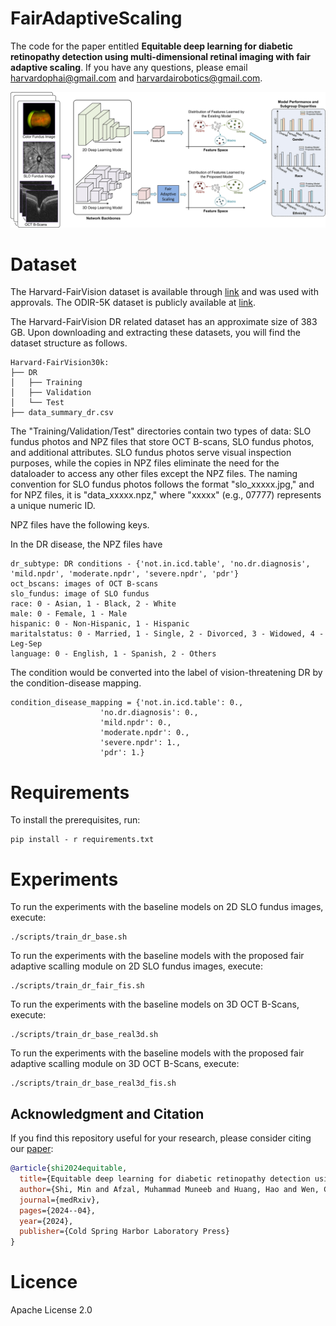 # FairAdaptiveScaling

The code for the paper entitled **Equitable deep learning for diabetic retinopathy detection using multi-dimensional retinal imaging with fair adaptive scaling**. If you have any questions, please email <harvardophai@gmail.com> and <harvardairobotics@gmail.com>.

<img src="fig/motivation.jpg" width="800">

# Dataset
The Harvard-FairVision dataset is available through [link](https://drive.google.com/drive/folders/1sLX2O_0AlrjY6JmdKijiV1zducsOsd0m?usp=sharing) and was used with approvals. The ODIR-5K dataset is publicly available at [link](https://www.kaggle.com/datasets/andrewmvd/ocular-disease-recognition-odir5k).

The Harvard-FairVision DR related dataset has an approximate size of 383 GB. Upon downloading and extracting these datasets, you will find the dataset structure as follows.

```
Harvard-FairVision30k:
├── DR
│   ├── Training
│   ├── Validation
│   └── Test
├── data_summary_dr.csv
```
The "Training/Validation/Test" directories contain two types of data: SLO fundus photos and NPZ files that store OCT B-scans, SLO fundus photos, and additional attributes. SLO fundus photos serve visual inspection purposes, while the copies in NPZ files eliminate the need for the dataloader to access any other files except the NPZ files. The naming convention for SLO fundus photos follows the format "slo_xxxxx.jpg," and for NPZ files, it is "data_xxxxx.npz," where "xxxxx" (e.g., 07777) represents a unique numeric ID.

NPZ files have the following keys. 

In the DR disease, the NPZ files have
```
dr_subtype: DR conditions - {'not.in.icd.table', 'no.dr.diagnosis', 'mild.npdr', 'moderate.npdr', 'severe.npdr', 'pdr'}
oct_bscans: images of OCT B-scans
slo_fundus: image of SLO fundus
race: 0 - Asian, 1 - Black, 2 - White
male: 0 - Female, 1 - Male
hispanic: 0 - Non-Hispanic, 1 - Hispanic
maritalstatus: 0 - Married, 1 - Single, 2 - Divorced, 3 - Widowed, 4 - Leg-Sep
language: 0 - English, 1 - Spanish, 2 - Others
```
The condition would be converted into the label of vision-threatening DR by the condition-disease mapping.
```
condition_disease_mapping = {'not.in.icd.table': 0.,
                    'no.dr.diagnosis': 0.,
                    'mild.npdr': 0.,
                    'moderate.npdr': 0.,
                    'severe.npdr': 1.,
                    'pdr': 1.}
```

# Requirements

To install the prerequisites, run:

```
pip install - r requirements.txt
```

# Experiments

To run the experiments with the baseline models on 2D SLO fundus images, execute:
```
./scripts/train_dr_base.sh
```

To run the experiments with the baseline models with the proposed fair adaptive scalling module on 2D SLO fundus images, execute:
```
./scripts/train_dr_fair_fis.sh
```

To run the experiments with the baseline models on 3D OCT B-Scans, execute:
```
./scripts/train_dr_base_real3d.sh
```

To run the experiments with the baseline models with the proposed fair adaptive scalling module on 3D OCT B-Scans, execute:
```
./scripts/train_dr_base_real3d_fis.sh
```

## Acknowledgment and Citation

If you find this repository useful for your research, please consider citing our [paper](https://www.medrxiv.org/content/10.1101/2024.04.13.24305759v2.full.pdf):

```bibtex
@article{shi2024equitable,
  title={Equitable deep learning for diabetic retinopathy detection using multi-dimensional retinal imaging with fair adaptive scaling: a retrospective study},
  author={Shi, Min and Afzal, Muhammad Muneeb and Huang, Hao and Wen, Congcong and Luo, Yan and Khan, Muhammad Osama and Tian, Yu and Kim, Leo and Elze, Tobias and Fang, Yi and others},
  journal={medRxiv},
  pages={2024--04},
  year={2024},
  publisher={Cold Spring Harbor Laboratory Press}
}

```

# Licence

Apache License 2.0
